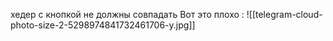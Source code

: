 
хедер с кнопкой не должны совпадать 
Вот это плохо : 
![[telegram-cloud-photo-size-2-5298974841732461706-y.jpg]]
